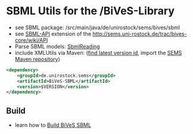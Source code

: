 SBML Utils for the /BiVeS-Library 
==================================

* see SBML package: /src/main/java/de/unirostock/sems/bives/sbml 
* see [SBML-API](SBML-API) extension of the http://sems.uni-rostock.de/trac/bives-core/wiki/API
* Parse SBML models: [SbmlReading](SbmlReading)
* include XMLUtils via Maven: ([find latest version id](http://mvn.sems.uni-rostock.de/releases/de/unirostock/sems///BiVeS-SBML/), import the [SEMS Maven repository](https://sems.uni-rostock.de/2013/10/maven-repository/))

```xml
<dependency>
	<groupId>de.unirostock.sems</groupId>
	<artifactId>BiVeS-SBML</artifactId>
	<version>$VERSION</version>
</dependency>
```

Build 
------

* learn how to [Build BiVeS SBML](BuildBivesSbml)

